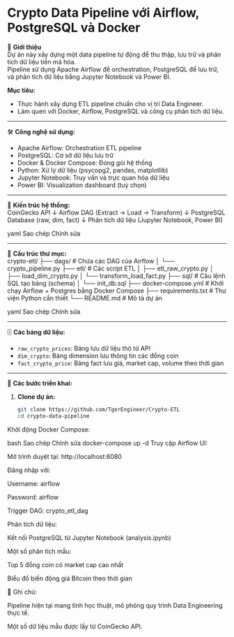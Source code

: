 # Crypto Data Pipeline với Airflow, PostgreSQL và Docker

🚀 **Giới thiệu**  
Dự án này xây dựng một data pipeline tự động để thu thập, lưu trữ và phân tích dữ liệu tiền mã hóa.  
Pipeline sử dụng Apache Airflow để orchestration, PostgreSQL để lưu trữ, và phân tích dữ liệu bằng Jupyter Notebook và Power BI.

**Mục tiêu:**  
- Thực hành xây dựng ETL pipeline chuẩn cho vị trí Data Engineer.  
- Làm quen với Docker, Airflow, PostgreSQL và công cụ phân tích dữ liệu.

---

🛠️ **Công nghệ sử dụng:**  
- Apache Airflow: Orchestration ETL pipeline  
- PostgreSQL: Cơ sở dữ liệu lưu trữ  
- Docker & Docker Compose: Đóng gói hệ thống  
- Python: Xử lý dữ liệu (psycopg2, pandas, matplotlib)  
- Jupyter Notebook: Truy vấn và trực quan hóa dữ liệu  
- Power BI: Visualization dashboard (tuỳ chọn)

---

🧩 **Kiến trúc hệ thống:**  
CoinGecko API ↓ Airflow DAG (Extract → Load → Transform) ↓ PostgreSQL Database (raw, dim, fact) ↓ Phân tích dữ liệu (Jupyter Notebook, Power BI)

yaml
Sao chép
Chỉnh sửa

---

📂 **Cấu trúc thư mục:**  
crypto-etl/ ├── dags/ # Chứa các DAG của Airflow │ └── crypto_pipeline.py ├── etl/ # Các script ETL │ ├── etl_raw_crypto.py │ ├── load_dim_crypto.py │ └── transform_load_fact.py ├── sql/ # Câu lệnh SQL tạo bảng (schema) │ └── init_db.sql ├── docker-compose.yml # Khởi chạy Airflow + Postgres bằng Docker Compose ├── requirements.txt # Thư viện Python cần thiết └── README.md # Mô tả dự án

yaml
Sao chép
Chỉnh sửa

---

🗄️ **Các bảng dữ liệu:**  
- `raw_crypto_prices`: Bảng lưu dữ liệu thô từ API  
- `dim_crypto`: Bảng dimension lưu thông tin các đồng coin  
- `fact_crypto_price`: Bảng fact lưu giá, market cap, volume theo thời gian

---

🎯 **Các bước triển khai:**  
1. **Clone dự án:**
   ```bash
   git clone https://github.com/TgerEngineer/Crypto-ETL
   cd crypto-data-pipeline
Khởi động Docker Compose:

bash
Sao chép
Chỉnh sửa
docker-compose up -d
Truy cập Airflow UI:

Mở trình duyệt tại: http://localhost:8080

Đăng nhập với:

Username: airflow

Password: airflow

Trigger DAG: crypto_etl_dag

Phân tích dữ liệu:

Kết nối PostgreSQL từ Jupyter Notebook (analysis.ipynb)

Một số phân tích mẫu:

Top 5 đồng coin có market cap cao nhất

Biểu đồ biến động giá Bitcoin theo thời gian

📑 Ghi chú:

Pipeline hiện tại mang tính học thuật, mô phỏng quy trình Data Engineering thực tế.

Một số dữ liệu mẫu được lấy từ CoinGecko API.
